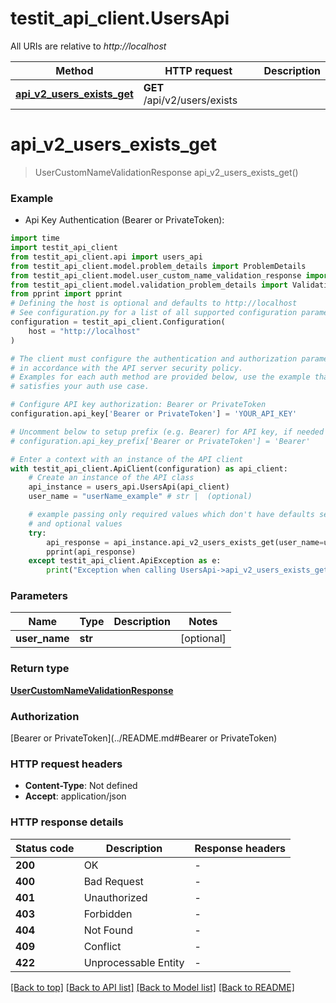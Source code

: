 # testit_api_client.UsersApi

All URIs are relative to *http://localhost*

Method | HTTP request | Description
------------- | ------------- | -------------
[**api_v2_users_exists_get**](UsersApi.md#api_v2_users_exists_get) | **GET** /api/v2/users/exists | 


# **api_v2_users_exists_get**
> UserCustomNameValidationResponse api_v2_users_exists_get()



### Example

* Api Key Authentication (Bearer or PrivateToken):

```python
import time
import testit_api_client
from testit_api_client.api import users_api
from testit_api_client.model.problem_details import ProblemDetails
from testit_api_client.model.user_custom_name_validation_response import UserCustomNameValidationResponse
from testit_api_client.model.validation_problem_details import ValidationProblemDetails
from pprint import pprint
# Defining the host is optional and defaults to http://localhost
# See configuration.py for a list of all supported configuration parameters.
configuration = testit_api_client.Configuration(
    host = "http://localhost"
)

# The client must configure the authentication and authorization parameters
# in accordance with the API server security policy.
# Examples for each auth method are provided below, use the example that
# satisfies your auth use case.

# Configure API key authorization: Bearer or PrivateToken
configuration.api_key['Bearer or PrivateToken'] = 'YOUR_API_KEY'

# Uncomment below to setup prefix (e.g. Bearer) for API key, if needed
# configuration.api_key_prefix['Bearer or PrivateToken'] = 'Bearer'

# Enter a context with an instance of the API client
with testit_api_client.ApiClient(configuration) as api_client:
    # Create an instance of the API class
    api_instance = users_api.UsersApi(api_client)
    user_name = "userName_example" # str |  (optional)

    # example passing only required values which don't have defaults set
    # and optional values
    try:
        api_response = api_instance.api_v2_users_exists_get(user_name=user_name)
        pprint(api_response)
    except testit_api_client.ApiException as e:
        print("Exception when calling UsersApi->api_v2_users_exists_get: %s\n" % e)
```


### Parameters

Name | Type | Description  | Notes
------------- | ------------- | ------------- | -------------
 **user_name** | **str**|  | [optional]

### Return type

[**UserCustomNameValidationResponse**](UserCustomNameValidationResponse.md)

### Authorization

[Bearer or PrivateToken](../README.md#Bearer or PrivateToken)

### HTTP request headers

 - **Content-Type**: Not defined
 - **Accept**: application/json


### HTTP response details

| Status code | Description | Response headers |
|-------------|-------------|------------------|
**200** | OK |  -  |
**400** | Bad Request |  -  |
**401** | Unauthorized |  -  |
**403** | Forbidden |  -  |
**404** | Not Found |  -  |
**409** | Conflict |  -  |
**422** | Unprocessable Entity |  -  |

[[Back to top]](#) [[Back to API list]](../README.md#documentation-for-api-endpoints) [[Back to Model list]](../README.md#documentation-for-models) [[Back to README]](../README.md)


